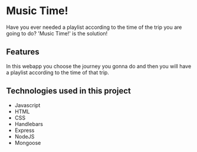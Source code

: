 # Music Time!

Have you ever needed a playlist according to the time of the trip you are going to do? 'Music Time!' is the solution!

## Features 

In this webapp you choose the journey you gonna do and then you will have a playlist according to the time of that trip.

## Technologies used in this project

- Javascript
- HTML
- CSS
- Handlebars
- Express
- NodeJS
- Mongoose





